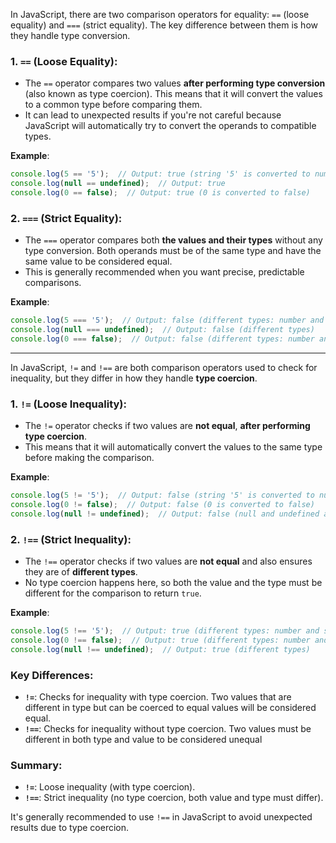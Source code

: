 In JavaScript, there are two comparison operators for equality: `==` (loose equality) and `===` (strict equality). The key difference between them is how they handle type conversion.

### 1. **`==` (Loose Equality)**:

- The `==` operator compares two values **after performing type conversion** (also known as type coercion). This means that it will convert the values to a common type before comparing them.
- It can lead to unexpected results if you're not careful because JavaScript will automatically try to convert the operands to compatible types.

**Example**:

```javascript
console.log(5 == '5');  // Output: true (string '5' is converted to number 5)
console.log(null == undefined);  // Output: true
console.log(0 == false);  // Output: true (0 is converted to false)
```

### 2. **`===` (Strict Equality)**:

- The `===` operator compares both **the values and their types** without any type conversion. Both operands must be of the same type and have the same value to be considered equal.
- This is generally recommended when you want precise, predictable comparisons.

**Example**:

```javascript
console.log(5 === '5');  // Output: false (different types: number and string)
console.log(null === undefined);  // Output: false (different types)
console.log(0 === false);  // Output: false (different types: number and boolean)
```

----

In JavaScript, `!=` and `!==` are both comparison operators used to check for inequality, but they differ in how they handle **type coercion**.

### 1. **`!=` (Loose Inequality)**:

- The `!=` operator checks if two values are **not equal**, **after performing type coercion**.
- This means that it will automatically convert the values to the same type before making the comparison.

**Example**:

```javascript
console.log(5 != '5');  // Output: false (string '5' is converted to number 5)
console.log(0 != false);  // Output: false (0 is converted to false)
console.log(null != undefined);  // Output: false (null and undefined are considered equal)
```

### 2. **`!==` (Strict Inequality)**:

- The `!==` operator checks if two values are **not equal** and also ensures they are of **different types**.
- No type coercion happens here, so both the value and the type must be different for the comparison to return `true`.

**Example**:

```javascript
console.log(5 !== '5');  // Output: true (different types: number and string)
console.log(0 !== false);  // Output: true (different types: number and boolean)
console.log(null !== undefined);  // Output: true (different types)
```

### Key Differences:

- **`!=`**: Checks for inequality with type coercion. Two values that are different in type but can be coerced to equal values will be considered equal.
- **`!==`**: Checks for inequality without type coercion. Two values must be different in both type and value to be considered unequal

### Summary:

- **`!=`**: Loose inequality (with type coercion).
- **`!==`**: Strict inequality (no type coercion, both value and type must differ).

It's generally recommended to use `!==` in JavaScript to avoid unexpected results due to type coercion.